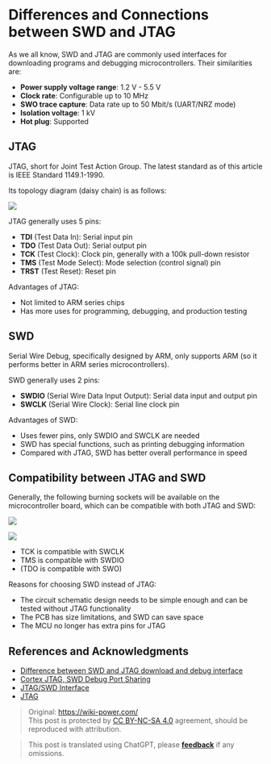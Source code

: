 # Differences and Connections between SWD and JTAG

As we all know, SWD and JTAG are commonly used interfaces for downloading programs and debugging microcontrollers. Their similarities are:

- **Power supply voltage range**: 1.2 V - 5.5 V
- **Clock rate**: Configurable up to 10 MHz
- **SWO trace capture**: Data rate up to 50 Mbit/s (UART/NRZ mode)
- **Isolation voltage**: 1 kV
- **Hot plug**: Supported

## JTAG

JTAG, short for Joint Test Action Group. The latest standard as of this article is IEEE Standard 1149.1-1990.

Its topology diagram (daisy chain) is as follows:

![](https://img.wiki-power.com/d/wiki-media/img/20210209191921.png)

JTAG generally uses 5 pins:

- **TDI** (Test Data In): Serial input pin
- **TDO** (Test Data Out): Serial output pin
- **TCK** (Test Clock): Clock pin, generally with a 100k pull-down resistor
- **TMS** (Test Mode Select): Mode selection (control signal) pin
- **TRST** (Test Reset): Reset pin

Advantages of JTAG:

- Not limited to ARM series chips
- Has more uses for programming, debugging, and production testing

## SWD

Serial Wire Debug, specifically designed by ARM, only supports ARM (so it performs better in ARM series microcontrollers).

SWD generally uses 2 pins:

- **SWDIO** (Serial Wire Data Input Output): Serial data input and output pin
- **SWCLK** (Serial Wire Clock): Serial line clock pin

Advantages of SWD:

- Uses fewer pins, only SWDIO and SWCLK are needed
- SWD has special functions, such as printing debugging information
- Compared with JTAG, SWD has better overall performance in speed

## Compatibility between JTAG and SWD

Generally, the following burning sockets will be available on the microcontroller board, which can be compatible with both JTAG and SWD:

![](https://img.wiki-power.com/d/wiki-media/img/20210210122923.jpg)

![](https://img.wiki-power.com/d/wiki-media/img/20210210123714.png)

- TCK is compatible with SWCLK
- TMS is compatible with SWDIO
- (TDO is compatible with SWO)

Reasons for choosing SWD instead of JTAG:

- The circuit schematic design needs to be simple enough and can be tested without JTAG functionality
- The PCB has size limitations, and SWD can save space
- The MCU no longer has extra pins for JTAG

## References and Acknowledgments

- [Difference between SWD and JTAG download and debug interface](https://mp.weixin.qq.com/s/MW57t266yvv6TOweeFEUVA)
- [Cortex JTAG, SWD Debug Port Sharing](https://southlife.tistory.com/107)
- [JTAG/SWD Interface](https://www.keil.com/support/man/docs/ulinkplus/ulinkplus_jtagswd_interface.htm)
- [JTAG](https://en.wikipedia.org/wiki/JTAG)

> Original: <https://wiki-power.com/>  
> This post is protected by [CC BY-NC-SA 4.0](https://creativecommons.org/licenses/by/4.0/deed.en) agreement, should be reproduced with attribution.

> This post is translated using ChatGPT, please [**feedback**](https://github.com/linyuxuanlin/Wiki_MkDocs/issues/new) if any omissions.
